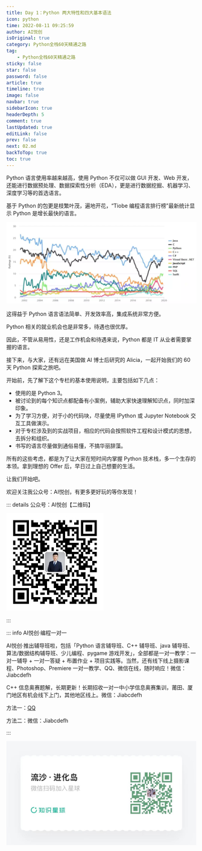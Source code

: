 ```yaml
---
title: Day 1：Python 两大特性和四大基本语法
icon: python
time: 2022-08-11 09:25:59
author: AI悦创
isOriginal: true
category: Python全栈60天精通之路
tag:
    - Python全栈60天精通之路
sticky: false
star: false
password: false
article: true
timeline: true
image: false
navbar: true
sidebarIcon: true
headerDepth: 5
comment: true
lastUpdated: true
editLink: false
prev: false
next: 02.md
backToTop: true
toc: true
---
```


Python 语言使用率越来越高，使用 Python 不仅可以做 GUI 开发、Web 开发，还能进行数据预处理、数据探索性分析（EDA），更是进行数据挖掘、机器学习、深度学习等的首选语言。

基于 Python 的包更是枝繁叶茂，遍地开花，“Tiobe 编程语言排行榜”最新统计显示 Python 是增长最快的语言。

![img](./01.assets/2020-02-05-014719.png)



这得益于 Python 语言语法简单、开发效率高，集成系统非常方便。

Python 相关的就业机会也是非常多，待遇也很优厚。

因此，不管从易用性，还是工作机会和待遇来说，Python 都是 IT 从业者需要掌握的语言。

接下来，与大家，还有远在美国做 AI 博士后研究的 Alicia，一起开始我们的 60 天 Python 探索之旅吧。

开始前，先了解下这个专栏的基本使用说明，主要包括如下几点：

- 使用的是 Python 3。
- 被讨论到的每个知识点都配备有小案例，辅助大家快速理解知识点，同时加深印象。
- 为了学习方便，对于小的代码块，尽量使用 IPython 或 Jupyter Notebook 交互工具做演示。
- 对于专栏涉及到的实战项目，相应的代码会按照软件工程和设计模式的思想，去拆分和组织。
- 书写的语言尽量做到通俗易懂，不搞华丽辞藻。

所有的这些考虑，都是为了让大家在短时间内掌握 Python 技术栈，多一个生存的本领。拿到理想的 Offer 后，早日过上自己想要的生活。

让我们开始吧。







































欢迎关注我公众号：AI悦创，有更多更好玩的等你发现！

::: details 公众号：AI悦创【二维码】

![](/gzh.jpg)

:::

::: info AI悦创·编程一对一

AI悦创·推出辅导班啦，包括「Python 语言辅导班、C++ 辅导班、java 辅导班、算法/数据结构辅导班、少儿编程、pygame 游戏开发」，全部都是一对一教学：一对一辅导 + 一对一答疑 + 布置作业 + 项目实践等。当然，还有线下线上摄影课程、Photoshop、Premiere 一对一教学、QQ、微信在线，随时响应！微信：Jiabcdefh

C++ 信息奥赛题解，长期更新！长期招收一对一中小学信息奥赛集训，莆田、厦门地区有机会线下上门，其他地区线上。微信：Jiabcdefh

方法一：[QQ](http://wpa.qq.com/msgrd?v=3&uin=1432803776&site=qq&menu=yes)

方法二：微信：Jiabcdefh

:::

![](/zsxq.jpg)
